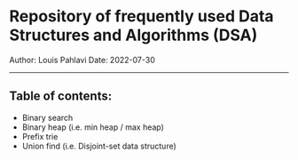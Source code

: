 # Repository of frequently used Data Structures and Algorithms (DSA)

Author: Louis Pahlavi
Date: 2022-07-30

---

## Table of contents:

* Binary search
* Binary heap (i.e. min heap / max heap)
* Prefix trie
* Union find (i.e. Disjoint-set data structure)